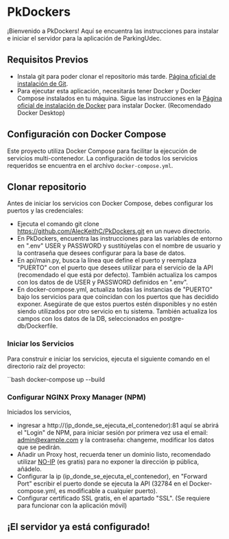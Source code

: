 # PkDockers

¡Bienvenido a PkDockers! Aquí se encuentra las instrucciones para instalar e iniciar el servidor para la aplicación de ParkingUdec.

## Requisitos Previos

- Instala git para poder clonar el repositorio más tarde. [Página oficial de instalación de Git](https://www.git-scm.com/downloads).
- Para ejecutar esta aplicación, necesitarás tener Docker y Docker Compose instalados en tu máquina. Sigue las instrucciones en la [Página oficial de instalación de Docker](https://docs.docker.com/get-docker/) para instalar Docker. (Recomendado Docker Desktop)

## Configuración con Docker Compose

Este proyecto utiliza Docker Compose para facilitar la ejecución de servicios multi-contenedor. La configuración de todos los servicios requeridos se encuentra en el archivo `docker-compose.yml`.

## Clonar repositorio

Antes de iniciar los servicios con Docker Compose, debes configurar los puertos y las credenciales:

- Ejecuta el comando git clone https://github.com/AlecKeithC/PkDockers.git en un nuevo directorio.
- En PkDockers, encuentra las instrucciones para las variables de entorno en ".env" USER y PASSWORD y sustitúyelas con el nombre de usuario y la contraseña que desees configurar para la base de datos.
- En api/main.py, busca la línea que define el puerto y reemplaza "PUERTO" con el puerto que desees utilizar para el servicio de la API (recomendado el que está por defecto). También actualiza los campos con los datos de de USER y PASSWORD definidos en ".env".
- En docker-compose.yml, actualiza todas las instancias de "PUERTO" bajo los servicios para que coincidan con los puertos que has decidido exponer. Asegúrate de que estos puertos estén disponibles y no estén siendo utilizados por otro servicio en tu sistema. También actualiza los campos con los datos de la DB, seleccionados en postgre-db/Dockerfile.
  
### Iniciar los Servicios

Para construir e iniciar los servicios, ejecuta el siguiente comando en el directorio raíz del proyecto:

  ``bash
  docker-compose up --build

### Configurar NGINX Proxy Manager (NPM)

Iniciados los servicios, 
- ingresar a http://(ip_donde_se_ejecuta_el_contenedor):81 aquí se abrirá el "Login" de NPM, para iniciar sesión por primera vez usa el email: admin@example.com y la contraseña: changeme, modificar los datos que se pedirán.
- Añadir un Proxy host, recuerda tener un dominio listo, recomendado utilizar [NO-IP](https://www.noip.com/) (es gratis) para no exponer la dirección ip pública, añádelo.
- Configurar la ip (ip_donde_se_ejecuta_el_contenedor), en "Forward Port" escribir el puerto donde se ejecuta la API (32784 en el Docker-compose.yml, es modificable a cualquier puerto).
- Configurar certificado SSL gratis, en el apartado "SSL". (Se requiere para funcionar con la aplicación móvil)

## ¡El servidor ya está configurado!

